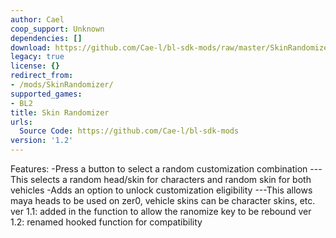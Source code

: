 ```yaml
---
author: Cael
coop_support: Unknown
dependencies: []
download: https://github.com/Cae-l/bl-sdk-mods/raw/master/SkinRandomizer/SkinRandomizer.zip
legacy: true
license: {}
redirect_from:
- /mods/SkinRandomizer/
supported_games:
- BL2
title: Skin Randomizer
urls:
  Source Code: https://github.com/Cae-l/bl-sdk-mods
version: '1.2'
---
```

Features: 
-Press a button to select a random customization combination 
---This selects a random head/skin for characters and random skin for both vehicles
-Adds an option to unlock customization eligibility
---This allows maya heads to be used on zer0, vehicle skins can be character skins, etc.
ver 1.1: added in the function to allow the ranomize key to be rebound
ver 1.2: renamed hooked function for compatibility